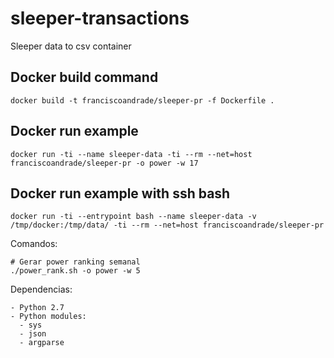 # sleeper-transactions
Sleeper data to csv container

## Docker build command
`docker build -t franciscoandrade/sleeper-pr -f Dockerfile .`

## Docker run example
`docker run -ti --name sleeper-data -ti --rm --net=host franciscoandrade/sleeper-pr -o power -w 17`

## Docker run example with ssh bash
`docker run -ti --entrypoint bash --name sleeper-data -v /tmp/docker:/tmp/data/ -ti --rm --net=host franciscoandrade/sleeper-pr`

Comandos:
```
# Gerar power ranking semanal
./power_rank.sh -o power -w 5
```

Dependencias:
```
- Python 2.7
- Python modules:
  - sys
  - json
  - argparse
```